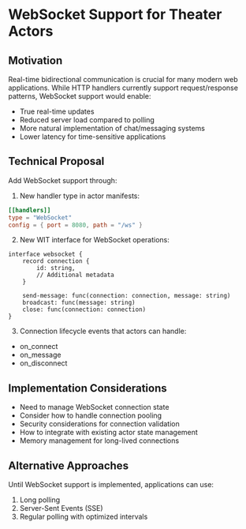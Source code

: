 # WebSocket Support for Theater Actors

## Motivation
Real-time bidirectional communication is crucial for many modern web applications. While HTTP handlers currently support request/response patterns, WebSocket support would enable:
- True real-time updates
- Reduced server load compared to polling
- More natural implementation of chat/messaging systems
- Lower latency for time-sensitive applications

## Technical Proposal

Add WebSocket support through:

1. New handler type in actor manifests:
```toml
[[handlers]]
type = "WebSocket"
config = { port = 8080, path = "/ws" }
```

2. New WIT interface for WebSocket operations:
```wit
interface websocket {
    record connection {
        id: string,
        // Additional metadata
    }
    
    send-message: func(connection: connection, message: string)
    broadcast: func(message: string)
    close: func(connection: connection)
}
```

3. Connection lifecycle events that actors can handle:
- on_connect
- on_message
- on_disconnect

## Implementation Considerations

- Need to manage WebSocket connection state
- Consider how to handle connection pooling
- Security considerations for connection validation
- How to integrate with existing actor state management
- Memory management for long-lived connections

## Alternative Approaches

Until WebSocket support is implemented, applications can use:
1. Long polling
2. Server-Sent Events (SSE)
3. Regular polling with optimized intervals